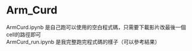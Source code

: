 # Arm_Curd

ArmCurd.ipynb 是自己跑可以使用的空白程式碼，只需要下載影片改最後一個cell的路徑即可<br>
ArmCurd_run.ipynb 是我完整跑完程式碼的樣子（可以參考結果）
